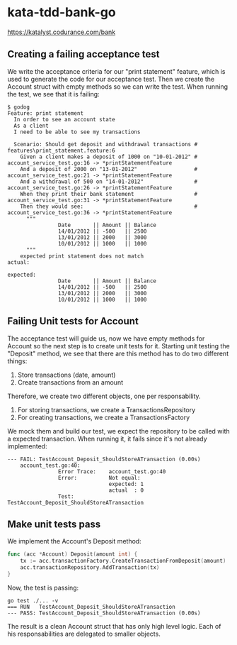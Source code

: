 # kata-tdd-bank-go
https://katalyst.codurance.com/bank


## Creating a failing acceptance test 
We write the acceptance criteria for our "print statement" feature, which is used to generate the code for our acceptance test. Then we create the Account struct with empty methods so we can write the test. When running the test, we see that it is failing:

``` gherkin
$ godog
Feature: print statement
  In order to see an account state
  As a client
  I need to be able to see my transactions

  Scenario: Should get deposit and withdrawal transactions # features\print_statement.feature:6
    Given a client makes a deposit of 1000 on "10-01-2012" # account_service_test.go:16 -> *printStatementFeature
    And a deposit of 2000 on "13-01-2012"                  # account_service_test.go:21 -> *printStatementFeature
    And a withdrawal of 500 on "14-01-2012"                # account_service_test.go:26 -> *printStatementFeature
    When they print their bank statement                   # account_service_test.go:31 -> *printStatementFeature
    Then they would see:                                   # account_service_test.go:36 -> *printStatementFeature
      """
                Date       || Amount || Balance
                14/01/2012 || -500   || 2500
                13/01/2012 || 2000   || 3000
                10/01/2012 || 1000   || 1000
      """
    expected print statement does not match
actual:

expected:
                Date       || Amount || Balance
                14/01/2012 || -500   || 2500
                13/01/2012 || 2000   || 3000
                10/01/2012 || 1000   || 1000
```


## Failing Unit tests for Account
The acceptance test will guide us, now we have empty methods for Account so the next step is to create unit tests for it. Starting unit testing the "Deposit" method, we see that there are this method has to do two different things:
1. Store transactions (date, amount)
2. Create transactions from an amount

Therefore, we create two different objects, one per responsability.
1. For storing transactions, we create a TransactionsRepository
2. For creating transactions, we create a TransactionsFactory

We mock them and build our test, we expect the repository to be called with a expected transaction. When running it, it fails since it's not already implemented:

``` gherkin
--- FAIL: TestAccount_Deposit_ShouldStoreATransaction (0.00s)
    account_test.go:40:
                Error Trace:    account_test.go:40
                Error:          Not equal:
                                expected: 1
                                actual  : 0
                Test:           TestAccount_Deposit_ShouldStoreATransaction
```

## Make unit tests pass

We implement the Account's Deposit method:

```go
func (acc *Account) Deposit(amount int) {
	tx := acc.transactionFactory.CreateTransactionFromDeposit(amount)
	acc.transactionRepository.AddTransaction(tx)
}
```

Now, the test is passing:

``` gherkin
go test ./... -v
=== RUN   TestAccount_Deposit_ShouldStoreATransaction
--- PASS: TestAccount_Deposit_ShouldStoreATransaction (0.00s)
```


The result is a clean Account struct that has only high level logic. Each of his responsabilities are delegated to smaller objects.
